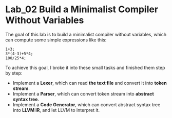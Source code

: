 # Lab_02 Build a Minimalist Compiler Without Variables

The goal of this lab is to build a minimalist compiler without variables, which can compute some simple expressions like this:
```
1+3;
3*(4-3)+5*4;
100/25*4;
``` 

To achieve this goal, I broke it into these small tasks and finished them step by step:
- Implement a **Lexer**, which can read **the text file** and convert it into **token stream**.
- Implement a **Parser**, which can convert token stream into **abstract syntax tree**.
- Implement a **Code Generator**, which can convert abstract syntax tree into **LLVM IR**, and let LLVM to interpret it.